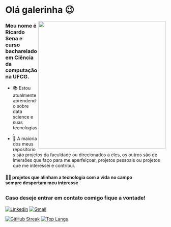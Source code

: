 <h1> Olá galerinha 😉 </h1>

<img align ="right" width = "400px" src = "https://media2.giphy.com/media/I2nZMy0sI0ySA/giphy.gif">  

<h3> Meu nome é Ricardo Sena e curso bacharelado em Ciência da computação na UFCG.</h3>

<ul>
  <li> 📚 Estou atualmente aprendendo sobre data science e suas tecnologias.</li>
  <li> 🌱 A maioria dos meus repositorios são projetos da faculdade ou direcionados a eles,
os outros são de imersões que faço para me aperfeiçoar, projetos pessoais ou projetos que me interessei e contribui.</>
</ul>

  <h4> 👨‍🌾 projetos que alinham a tecnologia com a vida no campo </br>
   sempre despertam meu interesse </h4>


  <h2> </h2>
  

<h3> Caso deseje entrar em contato comigo fique a vontade!</h3>

[![Linkedin](https://img.shields.io/badge/-LinkedIn-blue?style=flat&logo=linkedin)](https://www.linkedin.com/in/ricardoadley)
[![Gmail](https://img.shields.io/badge/-Gmail-c14438?style=flat&logo=Gmail&logoColor=white)](mailto:ricardo.sena@ccc.ufcg.edu.br)

[![GitHub Streak](https://streak-stats.demolab.com?user=ricardoadley&theme=highcontrast&date_format=j%20M%5B%20Y%5D&background=00000000&currStreakNum=129018&ring=01A244&border=DD272700)](https://git.io/streak-stats)
[![Top Langs](https://github-readme-stats.vercel.app/api/top-langs/?username=ricardoadley&layout=compact&bg_color=00000000&title_color=129018&text_color=ffffff&theme=transparent&hide_border=true)](https://github.com/anuraghazra/github-readme-stats)

